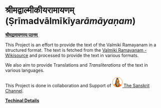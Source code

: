 # श्रीमद्वाल्मीकीयरामायणम् (Ṣrīmadvālmīkīya*rāmāyaṇam*)

**[श्रीमद्रामायणस्य पठनम्](https://lipi-parivartan.vercel.app)**

This Project is an effort to provide the text of the Valmiki Ramayanam in a structured format. The text is fetched from the [Valmiki Ramayanam - Wikisource](https://sa.wikisource.org/wiki/रामायणम्) and processed to provide the text in various formats.

We also aim to provide Translations and _Transliterations_ of the text in various languages.

<!-- load an image stored in assets/tsc.png in proper size so that does not take much psace -->

This Project is done in collaboration and Support of [![The Sanskrit Channel YouTube](./static/tcs_32.png) The Sanskrit Channel](https://www.youtube.com/c/thesanskritchannel).

**[Techinal Details](./Technical_Details.md)**
